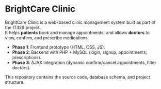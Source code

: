 # BrightCare Clinic

BrightCare Clinic is a web-based clinic management system built as part of the IT329 project.  
It helps **patients** book and manage appointments, and allows **doctors** to view, confirm, and prescribe medications.  

- **Phase 1**: Frontend prototype (HTML, CSS, JS).  
- **Phase 2**: Backend with PHP + MySQL (login, signup, appointments, prescriptions).  
- **Phase 3**: AJAX integration (dynamic confirm/cancel appointments, filter doctors).  

This repository contains the source code, database schema, and project structure.
